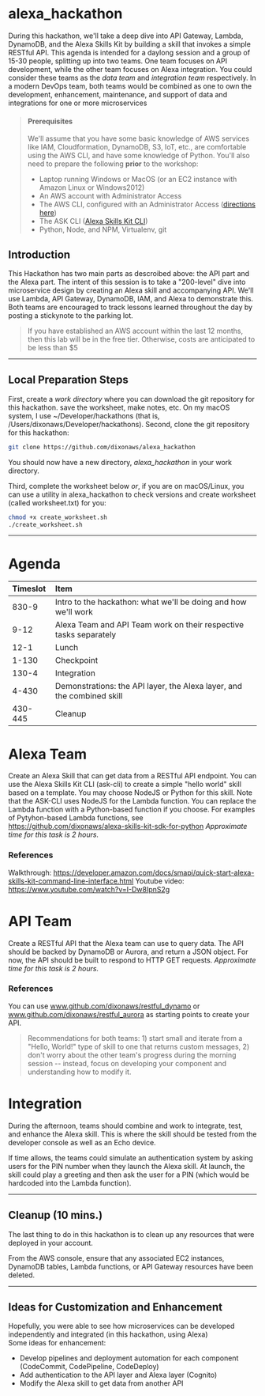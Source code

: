 # alexa_hackathon
During this hackathon, we'll take a deep dive into API Gateway, Lambda, DynamoDB, 
and the Alexa Skills Kit by building a skill that invokes a simple RESTful API. This agenda
is intended for a daylong session and a group of 15-30 people, splitting up into two teams. One
team focuses on API development, while the other team focuses on Alexa integration. You could consider
these teams as the *data team* and *integration team* respectively. In a modern DevOps team, both
teams would be combined as one to own the development, enhancement, maintenance, and support of
data and integrations for one or more microservices

> #### Prerequisites
>We'll assume that you have some basic knowledge of AWS 
services like IAM, Cloudformation, DynamoDB, S3, IoT, etc., 
are comfortable using the AWS CLI, and have some knowledge 
of Python. You'll also need to prepare the following <b>prior</b> 
to the workshop: 
>* Laptop running Windows or MacOS (or an EC2 instance with Amazon Linux or Windows2012)
>* An AWS account with Administrator Access
>* The AWS CLI, configured with an Administrator Access ([directions here](https://docs.aws.amazon.com/cli/latest/userguide/installing.html))
>* The ASK CLI ([Alexa Skills Kit CLI](https://developer.amazon.com/docs/smapi/quick-start-alexa-skills-kit-command-line-interface.html#step-1-prerequisites-for-using-ask-cli))
>* Python, Node, and NPM, Virtualenv, git

## Introduction
This Hackathon has two main parts as descroibed above: the API part and the Alexa part. The intent 
of this session is to take a "200-level" dive into microservice design by creating
an Alexa skill and accompanying API. We'll use Lambda, API Gateway, DynamoDB, 
IAM, and Alexa to demonstrate this. Both teams are encouraged to track lessons learned throughout the day by
posting a stickynote to the parking lot. 

> If you have established an AWS account within the last 12 months, then this lab will be in the free tier. Otherwise, costs are anticipated to be less than $5

---

## Local Preparation Steps
First, create a *work directory* where you can download the git repository for this hackathon.
save the worksheet, make notes, etc. On my macOS system, I use ~/Developer/hackathons (that is, /Users/dixonaws/Developer/hackathons). 
Second, clone the git repository for this hackathon:
```bash
git clone https://github.com/dixonaws/alexa_hackathon
```

You should now have a new directory, *alexa_hackathon* in your work directory.

Third, complete the worksheet below *or*, if you are on macOS/Linux, you can use a utility in alexa_hackathon to
check versions and create worksheet (called worksheet.txt) for you:
```bash
chmod +x create_worksheet.sh
./create_worksheet.sh
```

---

# Agenda
| Timeslot | Item |
|:---|:---|
|830-9|Intro to the hackathon: what we'll be doing and how we'll work|
|9-12 |Alexa Team and API Team work on their respective tasks separately|
|12-1 |Lunch|
|1-130 |Checkpoint|
|130-4 |Integration|
|4-430 |Demonstrations: the API layer, the Alexa layer, and the combined skill|
|430-445 |Cleanup|

# Alexa Team
Create an Alexa Skill that can get data from a RESTful API endpoint. You can use the Alexa Skills Kit CLI (ask-cli)
to create a simple "hello world" skill based on a template. You may choose NodeJS or Python for this skill. Note that the
ASK-CLI uses NodeJS for the Lambda function. You can replace the Lambda function with a Python-based function if you choose. For
examples of Pytyhon-based Lambda functions, see https://github.com/dixonaws/alexa-skills-kit-sdk-for-python
*Approximate time for this task is 2 hours.*

### References
Walkthrough: https://developer.amazon.com/docs/smapi/quick-start-alexa-skills-kit-command-line-interface.html
Youtube video: https://www.youtube.com/watch?v=I-Dw8IpnS2g

# API Team
Create a RESTful API that the Alexa team can use to query data. The API should be backed
by DynamoDB or Aurora, and return a JSON object. For now, the API should be built to respond to HTTP GET requests. 
*Approximate time for this task is 2 hours.*

### References
You can use www.github.com/dixonaws/restful_dynamo or www.github.com/dixonaws/restful_aurora as starting points 
to create your API. 

> Recommendations for both teams: 1) start small and iterate from a "Hello, World!" type of skill to one 
that returns custom messages, 2) don't worry about the other team's progress during the 
morning session -- instead, focus on developing your component and understanding how to modify it.

# Integration
During the afternoon, teams should combine and work to integrate, test, and enhance the Alexa skill. This is where
the skill should be tested from the developer console as well as an Echo device.

If time allows, the teams could simulate an authentication system by asking users for the PIN number when they 
launch the Alexa skill. At launch, the skill could play a greeting and then ask the user for a PIN (which would
be hardcoded into the Lambda function). 

---


## Cleanup (10 mins.)
The last thing to do in this hackathon is to clean up any resources that were deployed in your account. 


From the AWS console, ensure that any associated EC2 instances, DynamoDB tables, Lambda functions, or API Gateway resources have
been deleted.


---

## Ideas for Customization and Enhancement
Hopefully, you were able to see how microservices can be developed independently
and integrated (in this hackathon, using Alexa)<br>
Some ideas for enhancement:
* Develop pipelines and deployment automation for each component (CodeCommit, CodePipeline, CodeDeploy)
* Add authentication to the API layer and Alexa layer (Cognito)
* Modify the Alexa skill to get data from another API

